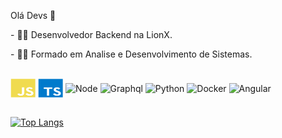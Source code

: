 Olá Devs 👋

<div style="display: inline_block"  >
 <p> - 👨‍💻 Desenvolvedor Backend na LionX. </p>
 <p> - 👨‍🎓 Formado em Analise e Desenvolvimento de Sistemas. </p> 
</div>

<div style="display: inline_block"><br>
  <img align="center" alt="Js"  height="30" width="40" src="https://raw.githubusercontent.com/devicons/devicon/master/icons/javascript/javascript-plain.svg">
  <img align="center" alt="Ts"  height="30" width="40" src="https://raw.githubusercontent.com/devicons/devicon/master/icons/typescript/typescript-plain.svg">
  <img align="center" alt="Node" height="40" width="40" src="https://cdn.jsdelivr.net/gh/devicons/devicon/icons/nodejs/nodejs-original-wordmark.svg">
  <img align="center" alt="Graphql" height="40" width="40" src="https://cdn.jsdelivr.net/gh/devicons/devicon/icons/graphql/graphql-plain-wordmark.svg">
  <img align="center"  alt="Python" height="30" width="40" src="https://cdn.jsdelivr.net/gh/devicons/devicon/icons/python/python-original-wordmark.svg">
  <img align="center" alt="Docker" height="40" width="40" src="https://cdn.jsdelivr.net/gh/devicons/devicon/icons/docker/docker-original-wordmark.svg">
  <img align="center" alt="Angular" height="30" width="40" src="https://cdn.jsdelivr.net/gh/devicons/devicon/icons/angularjs/angularjs-plain.svg">
 </div>

<br>

[![Top Langs](https://github-readme-stats.vercel.app/api/top-langs/?username=guilhermeffreire&layout=compact)](https://github.com/anuraghazra/github-readme-stats)

